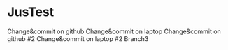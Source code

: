 # JusTest
Change&commit on github
Change&commit on laptop
Change&commit on github #2
Change&commit on laptop #2
Branch3
